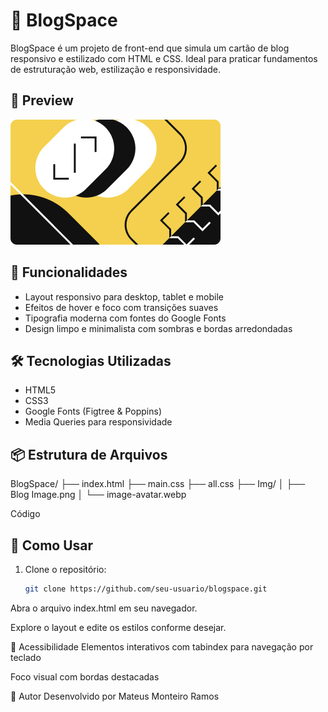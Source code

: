 # 📝 BlogSpace

BlogSpace é um projeto de front-end que simula um cartão de blog responsivo e estilizado com HTML e CSS. Ideal para praticar fundamentos de estruturação web, estilização e responsividade.

## 📸 Preview

![BlogSpace Preview](blog-image.png)

## 🚀 Funcionalidades

- Layout responsivo para desktop, tablet e mobile
- Efeitos de hover e foco com transições suaves
- Tipografia moderna com fontes do Google Fonts
- Design limpo e minimalista com sombras e bordas arredondadas

## 🛠️ Tecnologias Utilizadas

- HTML5
- CSS3
- Google Fonts (Figtree & Poppins)
- Media Queries para responsividade

## 📦 Estrutura de Arquivos

BlogSpace/ ├── index.html ├── main.css ├── all.css ├── Img/ │ ├── Blog Image.png │ └── image-avatar.webp

Código

## 📲 Como Usar

1. Clone o repositório:
   ```bash
   git clone https://github.com/seu-usuario/blogspace.git
Abra o arquivo index.html em seu navegador.

Explore o layout e edite os estilos conforme desejar.

🧪 Acessibilidade
Elementos interativos com tabindex para navegação por teclado

Foco visual com bordas destacadas

🧠 Autor
Desenvolvido por Mateus Monteiro Ramos
